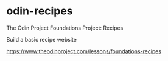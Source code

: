 # odin-recipes
The Odin Project Foundations Project: Recipes

Build a basic recipe website

https://www.theodinproject.com/lessons/foundations-recipes
